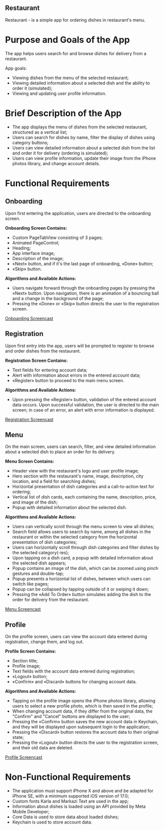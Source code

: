 
## Restaurant

Restaurant - is a simple app for ordering dishes in restaurant's menu.

# Purpose and Goals of the App

The app helps users search for and browse dishes for delivery from a restaurant.

App goals:

- Viewing dishes from the menu of the selected restaurant;
- Viewing detailed information about a selected dish and the ability to order it (simulated);
- Viewing and updating user profile information.

# Brief Description of the App

- The app displays the menu of dishes from the selected restaurant, structured as a vertical list;
- Users can search for dishes by name, filter the display of dishes using category buttons;
- Users can view detailed information about a selected dish from the list and order it for delivery (ordering is simulated);
- Users can view profile information, update their image from the iPhone photos library, and change account details.

# Functional Requirements

## Onboarding

Upon first entering the application, users are directed to the onboarding screen.

**Onboarding Screen Contains:**

- Custom PageTabView consisting of 3 pages;
- Animated PageControl;
- Heading;
- App interface image;
- Description of the image;
- «Next» button, and if it's the last page of onboarding, «Done» button;
- «Skip» button.

**Algorithms and Available Actions:**

- Users navigate forward through the onboarding pages by pressing the «Next» button. Upon navigation, there is an animation of a bouncing ball and a change in the background of the page;
- Pressing the «Done» or «Skip» button directs the user to the registration screen.

[Onboarding Screencast](https://drive.google.com/file/d/13y9uS_2OFJizUnR6NMsrp5oytSB3bVBw/view?usp=sharing)

## Registration

Upon first entry into the app, users will be prompted to register to browse and order dishes from the restaurant.

**Registration Screen Contains:**

- Text fields for entering account data;
- Alert with information about errors in the entered account data;
- «Register» button to proceed to the main menu screen.

**Algorithms and Available Actions:**

- Upon pressing the «Register» button, validation of the entered account data occurs. Upon successful validation, the user is directed to the main screen; in case of an error, an alert with error information is displayed.

[Registration Screencast](https://drive.google.com/file/d/18DaD5LfG9QnW-8-ouTaL-P4mpo2hTp0x/view?usp=sharing)

## Menu

On the main screen, users can search, filter, and view detailed information about a selected dish to place an order for its delivery.

**Menu Screen Contains:**

- Header view with the restaurant's logo and user profile image;
- Hero section with the restaurant's name, image, description, city location, and a field for searching dishes;
- Horizontal presentation of dish categories and a call-to-action text for ordering;
- Vertical list of dish cards, each containing the name, description, price, and image of the dish;
- Popup with detailed information about the selected dish.

**Algorithms and Available Actions:**

- Users can vertically scroll through the menu screen to view all dishes;
- Search field allows users to search by name, among all dishes in the restaurant or within the selected category from the horizontal presentation of dish categories;
- Users can horizontally scroll through dish categories and filter dishes by the selected category(-ies);
- Upon tapping on a dish card, a popup with detailed information about the selected dish appears;
- Popup contains an image of the dish, which can be zoomed using pinch gestures and double-tap;
- Popup presents a horizontal list of dishes, between which users can switch like pages;
- Popup can be collapsed by tapping outside of it or swiping it down;
- Pressing the «Add To Order» button simulates adding the dish to the order for delivery from the restaurant.

[Menu Screencast](https://drive.google.com/file/d/1PTSp3WQZ_cNl_kp0PlS2IvVmEh9jhR9j/view?usp=sharing)

## Profile

On the profile screen, users can view the account data entered during registration, change them, and log out.

**Profile Screen Contains:**

- Section title;
- Profile image;
- Text fields with the account data entered during registration;
- «Logout» button;
- «Confirm» and «Discard» buttons for changing account data.

**Algorithms and Available Actions:**

- Tapping on the profile image opens the iPhone photos library, allowing users to select a new profile photo, which is then saved in the profile;
- When changing account data, if they differ from the original data, the "Confirm" and "Cancel" buttons are displayed to the user;
- Pressing the «Confirm» button saves the new account data in Keychain, and they will be displayed upon subsequent login to the application;
- Pressing the «Discard» button restores the account data to their original state;
- Pressing the «Logout» button directs the user to the registration screen, and their old data are deleted.

[Profile Screencast](https://drive.google.com/file/d/1x81Cwwkp5pRkgWrOXTiBbGYucD6BOWu_/view?usp=sharing)

# Non-Functional Requirements

- The application must support iPhone X and above and be adapted for iPhone SE, with a minimum supported iOS version of 17.0;
- Custom fonts Karla and Markazi Text are used in the app;
- Information about dishes is loaded using an API provided by Meta Mobile Developer;
- Core Data is used to store data about loaded dishes;
- Keychain is used to store account data.
